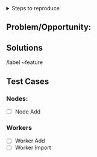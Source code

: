 <details><summary>Steps to reproduce</summary>

1.
2.
3.

</details>

## Problem/Opportunity:

## Solutions

/label ~feature


## Test Cases

### Nodes: 
- [ ] Node Add
### Workers
- [ ] Worker Add
- [ ] Worker Import